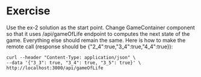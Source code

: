 Exercise
===

Use the ex-2 solution as the start point. Change GameContainer component so that it uses /api/gameOfLife endpoint to computes the next state of the game. Everything else should remain the same. Here is how to make the remote call (response should be {"2_4":true,"3_4":true,"4_4":true}):

````
curl --header "Content-Type: application/json" \
--data '{"3_3": true, "3_4": true, "3_5": true}' \
http://localhost:3000/api/gameOfLife
````
